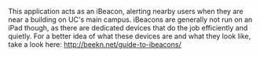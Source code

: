 This application acts as an iBeacon, alerting nearby users when they are near a building on UC's main campus. iBeacons are generally not run on an iPad though, as there are dedicated devices that do the job efficiently and quietly. For a better idea of what these devices are and what they look like, take a look here:
http://beekn.net/guide-to-ibeacons/